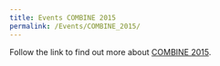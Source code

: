 ```yaml
---
title: Events COMBINE 2015
permalink: /Events/COMBINE_2015/
---
```


Follow the link to find out more about [COMBINE 2015](http://co.mbine.org/events/COMBINE_2015).